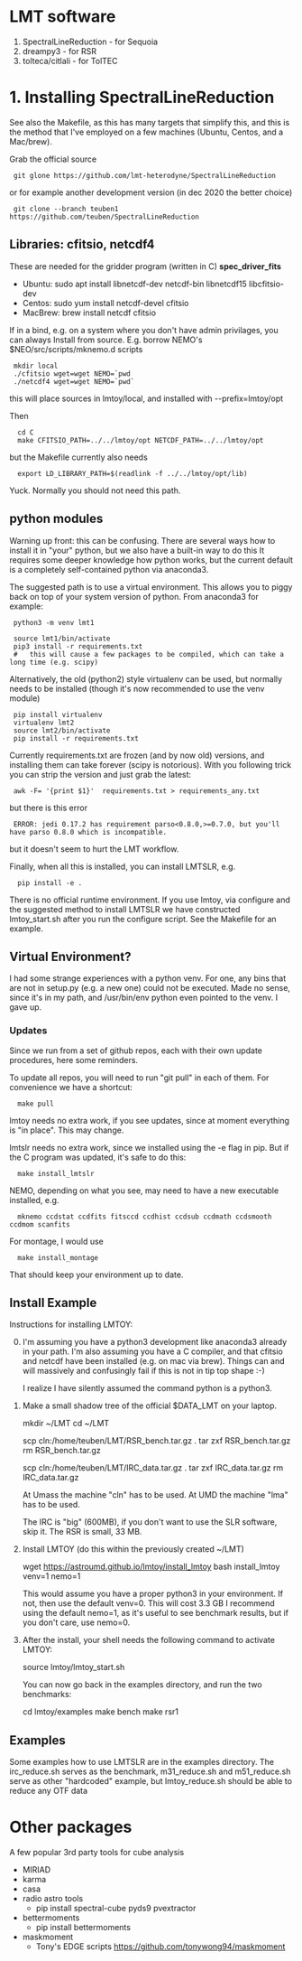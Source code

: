 # LMT software

1. SpectralLineReduction - for Sequoia
2. dreampy3 - for RSR
3. tolteca/citlali - for TolTEC

# 1. Installing SpectralLineReduction

See also the Makefile, as this has many targets that simplify this, and this is the
method that I've employed on a few machines (Ubuntu, Centos, and a Mac/brew).

Grab the official source

     git glone https://github.com/lmt-heterodyne/SpectralLineReduction
     
or for example another development version (in dec 2020 the better choice)

     git clone --branch teuben1 https://github.com/teuben/SpectralLineReduction

##  Libraries:   cfitsio, netcdf4

These are needed for the gridder program (written in C) **spec_driver_fits**

* Ubuntu:  sudo apt install libnetcdf-dev netcdf-bin libnetcdf15 libcfitsio-dev
* Centos:  sudo yum install netcdf-devel cfitsio
* MacBrew: brew install netcdf cfitsio

If in a bind, e.g. on a system where you don't have admin privilages, you
can always Install from source. E.g. borrow NEMO's $NEO/src/scripts/mknemo.d scripts

     mkdir local
     ./cfitsio wget=wget NEMO=`pwd
     ./netcdf4 wget=wget NEMO=`pwd`

this will place sources in lmtoy/local, and installed with --prefix=lmtoy/opt

Then

      cd C
      make CFITSIO_PATH=../../lmtoy/opt NETCDF_PATH=../../lmtoy/opt

but the Makefile currently also needs

      export LD_LIBRARY_PATH=$(readlink -f ../../lmtoy/opt/lib)

Yuck. Normally you should not need this path.

## python modules

Warning up front: this can be confusing. There are several ways
how to install it in "your" python, but we also have a built-in way
to do this It requires some deeper knowledge how python works, but the
current default is a completely self-contained python via anaconda3.

The suggested path is to use a virtual environment. This allows you to
piggy back on top of your system version of python. From anaconda3 for example:

     python3 -m venv lmt1

     source lmt1/bin/activate
     pip3 install -r requirements.txt
     #   this will cause a few packages to be compiled, which can take a long time (e.g. scipy)

Alternatively, the old (python2) style virtualenv can be used,
but normally needs to be installed (though it's now recommended to use the venv module)

     pip install virtualenv 
     virtualenv lmt2 
     source lmt2/bin/activate
     pip install -r requirements.txt

Currently requirements.txt are frozen (and by now old) versions, and installing them can take forever
(scipy is notorious).  With you following trick you can strip the version and just grab the latest:

     awk -F= '{print $1}'  requirements.txt > requirements_any.txt

but there is this error

     ERROR: jedi 0.17.2 has requirement parso<0.8.0,>=0.7.0, but you'll have parso 0.8.0 which is incompatible.

but it doesn't seem to hurt the LMT workflow.

Finally, when all this is installed, you can install LMTSLR, e.g.

      pip install -e .

There is no official runtime environment.   If you use lmtoy, via configure and the suggested method to
install LMTSLR we have constructed lmtoy_start.sh after you run the configure script. See the Makefile for
an example.

## Virtual Environment?

I had some strange experiences with a python venv.  For one, any bins that are not in setup.py (e.g. a new one)
could not be executed. Made no sense, since it's in my path, and /usr/bin/env python  even pointed to the venv.
I gave up.

### Updates

Since we run from a set of github repos, each with their own update procedures, here some reminders.

To update all repos, you will need to run "git pull" in each of them. For convenience we have a shortcut:

      make pull

lmtoy needs no extra work, if you see updates, since at moment everything is "in place". This may change.

lmtslr needs no extra work, since we installed using the -e flag in pip. But if the C program was
updated, it's safe to do this:

      make install_lmtslr

NEMO, depending on what you see, may need to have a new
executable installed, e.g.

      mknemo ccdstat ccdfits fitsccd ccdhist ccdsub ccdmath ccdsmooth ccdmom scanfits

For montage, I would use

      make install_montage

That should keep your environment up to date.

## Install Example

Instructions for installing LMTOY:

0) I'm assuming you have a python3 development like anaconda3 already
   in your path. I'm also assuming you have a C compiler, and that
   cfitsio and netcdf have been installed (e.g. on mac via brew). 
   Things can and will massively and confusingly fail if this is not
   in tip top shape :-)

   I realize I have silently assumed the command python is a python3.

1) Make a small shadow tree of the official $DATA_LMT on your laptop.

   mkdir ~/LMT
   cd ~/LMT

   scp cln:/home/teuben/LMT/RSR_bench.tar.gz  .
   tar zxf RSR_bench.tar.gz
   rm RSR_bench.tar.gz

   scp cln:/home/teuben/LMT/IRC_data.tar.gz  .
   tar zxf IRC_data.tar.gz
   rm IRC_data.tar.gz

   At Umass the machine "cln" has to be used. 
   At UMD the machine "lma" has to be used.

   The IRC is "big" (600MB), if you don't want to use the SLR software, skip it.
   The RSR is small, 33 MB.


2) Install LMTOY (do this within the previously created ~/LMT)

   wget https://astroumd.github.io/lmtoy/install_lmtoy
   bash install_lmtoy venv=1 nemo=1

   This would assume you have a proper python3 in your environment. If not, then
   use the default venv=0. This will cost 3.3 GB
   I recommend using the default nemo=1, as it's useful to see benchmark results,
   but if you don't care, use nemo=0.  

3) After the install, your shell needs the following command to activate LMTOY:

   source lmtoy/lmtoy_start.sh

   You can now go back in the examples directory, and run the two benchmarks:

   cd lmtoy/examples
   make bench
   make rsr1

      
## Examples

Some examples how to use LMTSLR are in the examples directory.  The irc_reduce.sh serves as the benchmark,
m31_reduce.sh  and m51_reduce.sh  serve as other "hardcoded" example, but lmtoy_reduce.sh should be able
to reduce any OTF data

# Other packages

A few popular 3rd party tools for cube analysis

* MIRIAD
* karma
* casa
* radio astro tools
  * pip install spectral-cube pyds9 pvextractor
* bettermoments
  * pip install bettermoments
* maskmoment
  * Tony's EDGE scripts https://github.com/tonywong94/maskmoment
